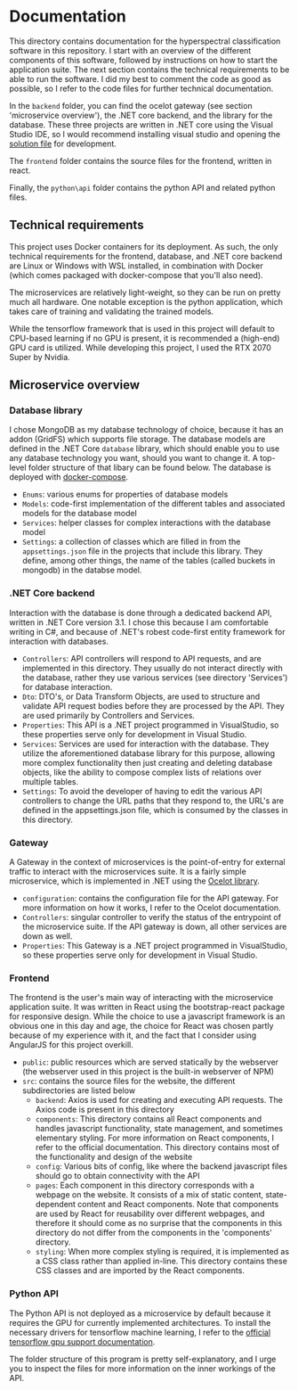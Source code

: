 # Documentation

This directory contains documentation for the hyperspectral classification software in this repository. I start with an overview of the different components of this software, followed by instructions on how to start the application suite. The next section contains the technical requirements to be able to run the software. I did my best to comment the code as good as possible, so I refer to the code files for further technical documentation. 

In the `backend` folder, you can find the ocelot gateway (see section 'microservice overview'), the .NET core backend, and the library for the database. These three projects are written in .NET core using the Visual Studio IDE, so I would recommend installing visual studio and opening the [solution file](../src/backend/backend.sln) for development.

The `frontend` folder contains the source files for the frontend, written in react.

Finally, the `python\api` folder contains the python API and related python files. 

## Technical requirements

This project uses Docker containers for its deployment. As such, the only technical requirements for the frontend, database, and .NET core backend are Linux or Windows with WSL installed, in combination with Docker (which comes packaged with docker-compose that you'll also need).

The microservices are relatively light-weight, so they can be run on pretty much all hardware. One notable exception is the python application, which takes care of training and validating the trained models. 

While the tensorflow framework that is used in this project will default to CPU-based learning if no GPU is present, it is recommended a (high-end) GPU card is utilized. While developing this project, I used the RTX 2070 Super by Nvidia.


## Microservice overview

### Database library

I chose MongoDB as my database technology of choice, because it has an addon (GridFS) which supports file storage. The database models are defined in the .NET Core `database` library, which should enable you to use any database technology you want, should you want to change it. A top-level folder structure of that libary can be found below. The database is deployed with [docker-compose](../src/docker-compose.yml).

- `Enums`: various enums for properties of database models
- `Models`: code-first implementation of the different tables and associated models for the database model
- `Services`: helper classes for complex interactions with the database model
- `Settings`: a collection of classes which are filled in from the `appsettings.json` file in the projects that include this library. They define, among other things, the name of the tables (called buckets in mongodb) in the databse model.

### .NET Core backend

Interaction with the database is done through a dedicated backend API, written in .NET Core version 3.1. I chose this because I am comfortable writing in C#, and because of .NET's robest code-first entity framework for interaction with databases. 

- `Controllers`: API controllers will respond to API requests, and are implemented in this directory. They usually do not interact directly with the database, rather they use various services (see directory 'Services') for database interaction.
- `Dto`: DTO's, or Data Transform Objects, are used to structure and validate API request bodies before they are processed by the API. They are used primarily by Controllers and Services.
- `Properties`: This API is a .NET project programmed in VisualStudio, so these properties serve only for development in Visual Studio.
- `Services`: Services are used for interaction with the database. They utilize the aforementioned database library for this purpose, allowing more complex functionality then just creating and deleting database objects, like the ability to compose complex lists of relations over multiple tables.
- `Settings`: To avoid the developer of having to edit the various API controllers to change the URL paths that they respond to, the URL's are defined in the appsettings.json file, which is consumed by the classes in this directory.

### Gateway

A Gateway in the context of microservices is the point-of-entry for external traffic to interact with the microservices suite. It is a fairly simple microservice, which is implemented in .NET using the [Ocelot library](https://github.com/ThreeMammals/Ocelot#:~:text=Ocelot%20is%20a%20.,that%20ASP.NET%20Core%20supports.).

- `configuration`: contains the configuration file for the API gateway. For more information on how it works, I refer to the Ocelot documentation.
- `Controllers`: singular controller to verify the status of the entrypoint of the microservice suite. If the API gateway is down, all other services are down as well.
- `Properties`: This Gateway is a .NET project programmed in VisualStudio, so these properties serve only for development in Visual Studio.

### Frontend

The frontend is the user's main way of interacting with the microservice application suite. It was written in React using the bootstrap-react package for responsive design. While the choice to use a javascript framework is an obvious one in this day and age, the choice for React was chosen partly because of my experience with it, and the fact that I consider using AngularJS for this project overkill. 

- `public`: public resources which are served statically by the webserver (the webserver used in this project is the built-in webserver of NPM)
- `src`: contains the source files for the website, the different subdirectories are listed below
    - `backend`: Axios is used for creating and executing API requests. The Axios code is present in this directory
    - `components`: This directory contains all React components and handles javascript functionality, state management, and sometimes elementary styling. For more information on React components, I refer to the official documentation. This directory contains most of the functionality and design of the website
    - `config`: Various bits of config, like where the backend javascript files should go to obtain connectivity with the API
    - `pages`: Each component in this directory corresponds with a webpage on the website. It consists of a mix of static content, state-dependent content and React components. Note that components are used by React for reusability over different webpages, and therefore it should come as no surprise that the components in this directory do not differ from the components in the 'components' directory.
    - `styling`: When more complex styling is required, it is implemented as a CSS class rather than applied in-line. This directory contains these CSS classes and are imported by the React components.

### Python API

The Python API is not deployed as a microservice by default because it requires the GPU for currently implemented architectures. To install the necessary drivers for tensorflow machine learning, I refer to the [official tensorflow gpu support documentation](https://www.tensorflow.org/install/gpu).

The folder structure of this program is pretty self-explanatory, and I urge you to inspect the files for more information on the inner workings of the API.